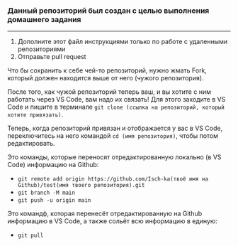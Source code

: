 ### Данный репозиторий был создан с целью выполнения домашнего задания
<hr>

1. Дополните этот файл инструкциями только по работе с удаленными репозиториями<br>
2. Отправьте pull request<br>

Что бы сохранить к себе чей-то репозиторий, нужно жмать Fork, который должен находится выше от него (чужого репозитория).

После того, как чужой репозиторий теперь ваш, и вы хотите с ним работать через VS Code, вам надо их связать! Для этого заходите в VS Code и пишите в терминале ```git clone (ссылка на репозиторий, который хотите привязать)```.

Теперь, когда репозиторий привязан и отображается у вас в VS Code, переключитесь на него командой ```cd (имя репозитория)```, чтобы потом редактировать.

Это команды, которые переносят отредактированную локально (в VS Code) информацию на Github:
* ```git remote add origin https://github.com/Isch-ka(твоё имя на Github)/test(имя твоего репозитория).git```
* ```git branch -M main```
* ```git push -u origin main```

Это командф, которая перенесёт отредактированную на Github информацию в VS Code, а также сольёт всю информацию в единую:
* ```git pull```
